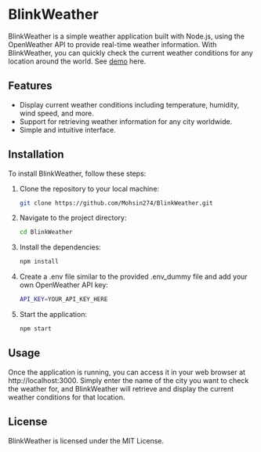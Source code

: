 # BlinkWeather

BlinkWeather is a simple weather application built with Node.js, using the OpenWeather API to provide real-time weather information. With BlinkWeather, you can quickly check the current weather conditions for any location around the world. See [demo](https://literate-half-rosemary.glitch.me/) here.

## Features

- Display current weather conditions including temperature, humidity, wind speed, and more.
- Support for retrieving weather information for any city worldwide.
- Simple and intuitive interface.

## Installation

To install BlinkWeather, follow these steps:

1. Clone the repository to your local machine:

   ```bash
   git clone https://github.com/Mohsin274/BlinkWeather.git

2. Navigate to the project directory:
    ```bash
    cd BlinkWeather

3. Install the dependencies:
    ```bash
    npm install

4. Create a .env file similar to the provided .env_dummy file and add your own OpenWeather API key:
    ```bash
    API_KEY=YOUR_API_KEY_HERE

5. Start the application:
    ```bash
    npm start

## Usage
Once the application is running, you can access it in your web browser at http://localhost:3000. Simply enter the name of the city you want to check the weather for, and BlinkWeather will retrieve and display the current weather conditions for that location.

## License
BlinkWeather is licensed under the MIT License.




